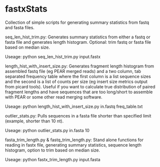 # fastxStats
Collection of simple scripts for generating summary statistics from fastq and fasta files.

seq_len_hist_trim.py:
Generates summary statistics from either a fastq or fasta file and generates length histogram. Optional: trim fastq or fasta file based on median size.

Useage: python seq_len_hist_trim.py input.fastx 

length_hist_with_insert_size.py:
Generates fragment length histogram from assembled fastq file (eg PEAR merged reads) and a two column, tab separated frequency table where the first column is a list sequence sizes and the second is a list of counts per size (eg insert size metrics output from picard tools). Useful if you want to calculate true distribution of paired fragment lengths and have sequences that are too long/short to assemble with PEAR or some other read merging software.

Useage: python length_hist_with_insert_size.py in.fastq freq_table.txt

outlier_stats.py:
Pulls sequences in a fasta file shorter than specified limit (example, shorter than 10 nt).

Useage: python outlier_stats.py in.fasta 10

fasta_trim_length.py & fastq_trim_length.py:
Stand alone functions for reading in fastx file, generating summary statistics, sequence length histogram, option to trim based on median size.

Useage: python fastx_trim_length.py input.fasta

